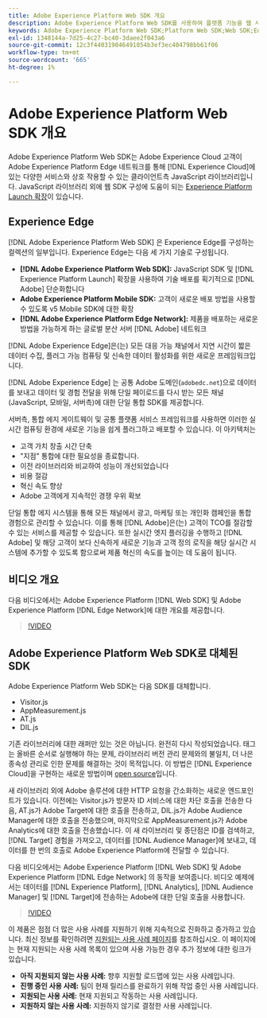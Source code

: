 ```yaml
---
title: Adobe Experience Platform Web SDK 개요
description: Adobe Experience Platform Web SDK를 사용하여 플랫폼 기능을 웹 사이트에 통합하는 방법을 알아봅니다.
keywords: Adobe Experience Platform Web SDK;Platform Web SDK;Web SDK;Edge;Visitor.js;AppMeasurement.js;AT.js;DIL.js;웹 SDK;SDK;웹 SDK;Launch;실행
exl-id: 1348144a-7d25-4c27-bc40-3daee2f043a6
source-git-commit: 12c3f440319046491054b3ef3ec404798bb61f06
workflow-type: tm+mt
source-wordcount: '665'
ht-degree: 1%

---
```


# Adobe Experience Platform Web SDK 개요

Adobe Experience Platform Web SDK는 Adobe Experience Cloud 고객이 Adobe Experience Platform Edge 네트워크를 통해 [!DNL Experience Cloud]에 있는 다양한 서비스와 상호 작용할 수 있는 클라이언트측 JavaScript 라이브러리입니다. JavaScript 라이브러리 외에 웹 SDK 구성에 도움이 되는 [Experience Platform Launch 확장](../tags/extensions/web/sdk/overview.md)이 있습니다.

## Experience Edge

[!DNL Adobe Experience Platform Web SDK] 은 Experience Edge를 구성하는 컬렉션의 일부입니다. Experience Edge는 다음 세 가지 기술로 구성됩니다.

* **[!DNL Adobe Experience Platform Web SDK]:** JavaScript SDK 및  [!DNL Experience Platform Launch] 확장을 사용하여 기술 배포를 획기적으로  [!DNL Adobe] 단순화합니다
* **Adobe Experience Platform Mobile SDK:** 고객이 새로운 배포 방법을 사용할 수 있도록 v5 Mobile SDK에 대한 확장
* **[!DNL Adobe Experience Platform Edge Network]:** 제품을 배포하는 새로운 방법을 가능하게 하는 글로벌 분산 서버  [!DNL Adobe] 네트워크

[!DNL Adobe Experience Edge]은(는) 모든 대응 가능 채널에서 지연 시간이 짧은 데이터 수집, 플러그 가능 컴퓨팅 및 신속한 데이터 활성화를 위한 새로운 프레임워크입니다.

[!DNL Adobe Experience Edge] 는 공통 Adobe 도메인(`adobedc.net`)으로 데이터를 보내고 데이터 및 경험 전달을 위해 단일 페이로드를 다시 받는 모든 채널(JavaScript, 모바일, 서버측)에 대한 단일 통합 SDK를 제공합니다.

서버측, 통합 에지 게이트웨이 및 공통 플랫폼 서비스 프레임워크를 사용하면 이러한 실시간 컴퓨팅 환경에 새로운 기능을 쉽게 플러그하고 배포할 수 있습니다.  이 아키텍처는

* 고객 가치 창출 시간 단축
* &quot;지점&quot; 통합에 대한 필요성을 종료합니다.
* 이전 라이브러리와 비교하여 성능이 개선되었습니다
* 비용 절감
* 혁신 속도 향상
* Adobe 고객에게 지속적인 경쟁 우위 확보

단일 통합 에지 시스템을 통해 모든 채널에서 광고, 마케팅 또는 개인화 캠페인을 통합 경험으로 관리할 수 있습니다.  이를 통해 [!DNL Adobe]은(는) 고객이 TCO를 절감할 수 있는 서비스를 제공할 수 있습니다.  또한 실시간 엣지 플러깅을 수행하고 [!DNL Adobe] 및 해당 고객이 보다 신속하게 새로운 기능과 고객 정의 로직을 해당 실시간 시스템에 추가할 수 있도록 함으로써 제품 혁신의 속도를 높이는 데 도움이 됩니다.

## 비디오 개요

다음 비디오에서는 Adobe Experience Platform [!DNL Web SDK] 및 Adobe Experience Platform [!DNL Edge Network]에 대한 개요를 제공합니다.

>[!VIDEO](https://video.tv.adobe.com/v/34141?quality=12&learn=on)

## Adobe Experience Platform Web SDK로 대체된 SDK

Adobe Experience Platform Web SDK는 다음 SDK를 대체합니다.

* Visitor.js
* AppMeasurement.js
* AT.js
* DIL.js

기존 라이브러리에 대한 래퍼만 있는 것은 아닙니다. 완전히 다시 작성되었습니다. 태그는 올바른 순서로 실행해야 하는 문제, 라이브러리 버전 관리 문제와의 불일치, 더 나은 종속성 관리로 인한 문제를 해결하는 것이 목적입니다. 이 방법은 [!DNL Experience Cloud]을 구현하는 새로운 방법이며 [open source](https://github.com/adobe/alloy)입니다.

새 라이브러리 외에 Adobe 솔루션에 대한 HTTP 요청을 간소화하는 새로운 엔드포인트가 있습니다. 이전에는 Visitor.js가 방문자 ID 서비스에 대한 차단 호출을 전송한 다음, AT.js가 Adobe Target에 대한 호출을 전송하고, DIL.js가 Adobe Audience Manager에 대한 호출을 전송했으며, 마지막으로 AppMeasurement.js가 Adobe Analytics에 대한 호출을 전송했습니다. 이 새 라이브러리 및 종단점은 ID를 검색하고, [!DNL Target] 경험을 가져오고, 데이터를 [!DNL Audience Manager]에 보내고, 데이터를 한 번의 호출로 Adobe Experience Platform에 전달할 수 있습니다.

다음 비디오에서는 Adobe Experience Platform [!DNL Web SDK] 및 Adobe Experience Platform [!DNL Edge Network] 의 동작을 보여줍니다. 비디오 예제에서는 데이터를 [!DNL Experience Platform], [!DNL Analytics], [!DNL Audience Manager] 및 [!DNL Target]에 전송하는 Adobe에 대한 단일 호출을 사용합니다.

>[!VIDEO](https://video.tv.adobe.com/v/34148?quality=12&learn=on)

이 제품은 점점 더 많은 사용 사례를 지원하기 위해 지속적으로 진화하고 증가하고 있습니다. 최신 정보를 확인하려면 [지원되는 사용 사례 페이지](https://experienceleague.adobe.com/docs/experience-platform/edge/fundamentals/supported-use-cases.html)를 참조하십시오. 이 페이지에는 현재 지원되는 사용 사례 목록이 있으며 사용 가능한 경우 추가 정보에 대한 링크가 있습니다.

* **아직 지원되지 않는 사용 사례:**  향후 지원할 로드맵에 있는 사용 사례입니다.
* **진행 중인 사용 사례:**  팀이 현재 릴리스를 완료하기 위해 작업 중인 사용 사례입니다.
* **지원되는 사용 사례:**  현재 지원되고 작동하는 사용 사례입니다.
* **지원하지 않는 사용 사례:**  지원하지 않기로 결정한 사용 사례입니다.
